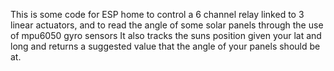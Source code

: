This is some code for ESP home to control a 6 channel relay linked to 3 linear actuators, and to read the angle of some solar panels through the use of mpu6050 gyro sensors
It also tracks the suns position given your lat and long and returns a suggested value that the angle of your panels should be at.
